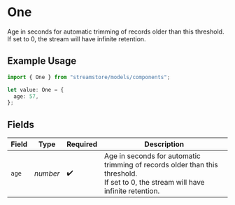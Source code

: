 # One

Age in seconds for automatic trimming of records older than this threshold.
If set to 0, the stream will have infinite retention.

## Example Usage

```typescript
import { One } from "streamstore/models/components";

let value: One = {
  age: 57,
};
```

## Fields

| Field                                                                                                                             | Type                                                                                                                              | Required                                                                                                                          | Description                                                                                                                       |
| --------------------------------------------------------------------------------------------------------------------------------- | --------------------------------------------------------------------------------------------------------------------------------- | --------------------------------------------------------------------------------------------------------------------------------- | --------------------------------------------------------------------------------------------------------------------------------- |
| `age`                                                                                                                             | *number*                                                                                                                          | :heavy_check_mark:                                                                                                                | Age in seconds for automatic trimming of records older than this threshold.<br/>If set to 0, the stream will have infinite retention. |